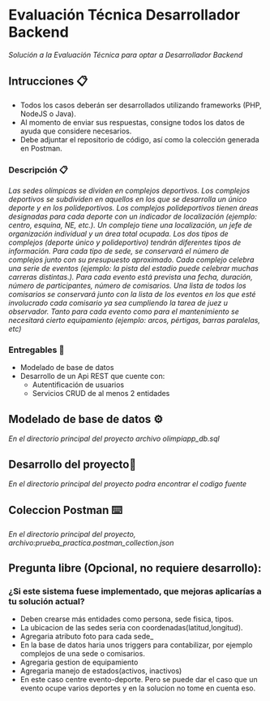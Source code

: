 # Evaluación Técnica Desarrollador Backend

_Solución a la Evaluación Técnica para optar a Desarrollador Backend_

## Intrucciones 📋

* Todos los casos deberán ser desarrollados utilizando frameworks (PHP,
NodeJS o Java).
* Al momento de enviar sus respuestas, consigne todos los datos de ayuda que
considere necesarios.
* Debe adjuntar el repositorio de código, así como la colección generada en
Postman.


### Descripción 📋

_Las sedes olímpicas se dividen en complejos deportivos. Los complejos deportivos se
subdividen en aquellos en los que se desarrolla un único deporte y en los
polideportivos. Los complejos polideportivos tienen áreas designadas para cada
deporte con un indicador de localización (ejemplo: centro, esquina, NE, etc.). Un
complejo tiene una localización, un jefe de organización individual y un área total
ocupada. Los dos tipos de complejos (deporte único y polideportivo) tendrán diferentes
tipos de información. Para cada tipo de sede, se conservará el número de complejos
junto con su presupuesto aproximado. Cada complejo celebra una serie de eventos
(ejemplo: la pista del estadio puede celebrar muchas carreras distintas.). Para cada
evento está prevista una fecha, duración, número de participantes, número de
comisarios. Una lista de todos los comisarios se conservará junto con la lista de los
eventos en los que esté involucrado cada comisario ya sea cumpliendo la tarea de
juez u observador. Tanto para cada evento como para el mantenimiento se necesitará
cierto equipamiento (ejemplo: arcos, pértigas, barras paralelas, etc)_


### Entregables 🔧

* Modelado de base de datos
* Desarrollo de un Api REST que cuente con:
    * Autentificación de usuarios
    * Servicios CRUD de al menos 2 entidades

## Modelado de base de datos ⚙️

_En el directorio principal del proyecto archivo olimpiapp_db.sql_

## Desarrollo del proyecto🔩

_En el directorio principal del proyecto podra encontrar el codigo fuente_

## Coleccion Postman ⌨️

_En el directorio principal del proyecto, archivo:prueba_practica.postman_collection.json_

## Pregunta libre (Opcional, no requiere desarrollo):
### ¿Si este sistema fuese implementado, que mejoras aplicarías a tu solución actual? ###
* Deben crearse más entidades como persona, sede fisica, tipos.
* La ubicacion de las sedes seria con coordenadas(latitud,longitud).
* Agregaria atributo foto para cada sede_
* En la base de datos haria unos triggers para contabilizar, por ejemplo complejos de una sede o comisarios.
* Agregaria gestion de equipamiento
* Agregaria manejo de estados(activos, inactivos)
* En este caso centre evento-deporte. Pero se puede dar el caso que un evento ocupe varios deportes y en la solucion no tome en cuenta eso.

